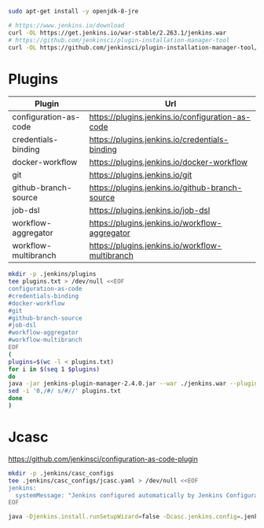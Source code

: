 ```sh
sudo apt-get install -y openjdk-8-jre
```

```sh
# https://www.jenkins.io/download
curl -OL https://get.jenkins.io/war-stable/2.263.1/jenkins.war
# https://github.com/jenkinsci/plugin-installation-manager-tool
curl -OL https://github.com/jenkinsci/plugin-installation-manager-tool/releases/download/2.4.0/jenkins-plugin-manager-2.4.0.jar
```

# Plugins
| Plugin | Url |
| --- | --- |
| configuration-as-code | https://plugins.jenkins.io/configuration-as-code |
| credentials-binding | https://plugins.jenkins.io/credentials-binding |
| docker-workflow | https://plugins.jenkins.io/docker-workflow |
| git | https://plugins.jenkins.io/git |
| github-branch-source | https://plugins.jenkins.io/github-branch-source |
| job-dsl | https://plugins.jenkins.io/job-dsl |
| workflow-aggregator | https://plugins.jenkins.io/workflow-aggregator |
| workflow-multibranch | https://plugins.jenkins.io/workflow-multibranch |

```sh
mkdir -p .jenkins/plugins
tee plugins.txt > /dev/null <<EOF
configuration-as-code
#credentials-binding
#docker-workflow
#git
#github-branch-source
#job-dsl
#workflow-aggregator
#workflow-multibranch
EOF
(
plugins=$(wc -l < plugins.txt)
for i in $(seq 1 $plugins)
do
java -jar jenkins-plugin-manager-2.4.0.jar --war ./jenkins.war --plugin-file plugins.txt -d .jenkins/plugins # install plugins
sed -i '0,/#/ s/#//' plugins.txt
done
)
```

# Jcasc
https://github.com/jenkinsci/configuration-as-code-plugin

```sh
mkdir -p .jenkins/casc_configs
tee .jenkins/casc_configs/jcasc.yaml > /dev/null <<EOF
jenkins:
  systemMessage: "Jenkins configured automatically by Jenkins Configuration as Code plugin\n\n"
EOF
```

```sh
java -Djenkins.install.runSetupWizard=false -Dcasc.jenkins.config=.jenkins/casc_configs/jcasc.yaml -jar jenkins.war # run jenkins
```
